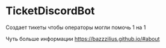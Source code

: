 # TicketDiscordBot
Создает тикеты чтобы операторы могли помочь 1 на 1

Чуть больше информации https://bazzzilius.github.io/#about

